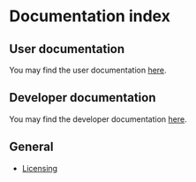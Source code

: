 # Documentation index

## User documentation

You may find the user documentation [here](user).

## Developer documentation

You may find the developer documentation [here](developer).

## General

* [Licensing](licensing)
